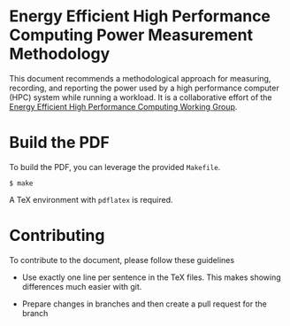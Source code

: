 # Energy Efficient High Performance Computing Power Measurement Methodology

This document recommends a methodological approach for measuring, recording, and reporting the power used by a high performance computer (HPC) system while running a workload.
It is a collaborative effort of the [Energy Efficient High Performance Computing Working Group](https://eehpcwg.llnl.gov).

# Build the PDF

To build the PDF, you can leverage the provided `Makefile`.

```
$ make
```

A TeX environment with `pdflatex` is required.

# Contributing

To contribute to the document, please follow these guidelines

- Use exactly one line per sentence in the TeX files. This makes showing differences much easier with git.

- Prepare changes in branches and then create a pull request for the branch
